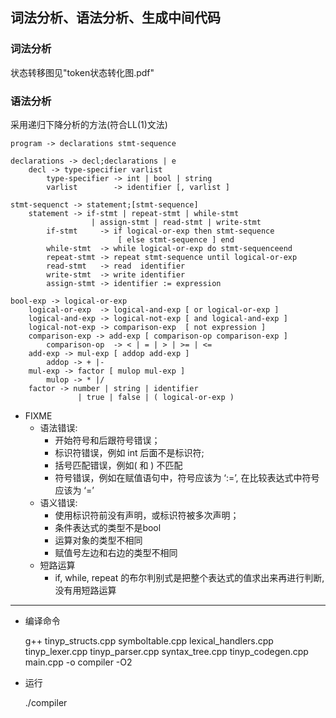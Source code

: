 ## 词法分析、语法分析、生成中间代码

### 词法分析
状态转移图见"token状态转化图.pdf"

### 语法分析
采用递归下降分析的方法(符合LL(1)文法)
```
program -> declarations stmt-sequence

declarations -> decl;declarations | e  
    decl -> type-specifier varlist  
        type-specifier -> int | bool | string  
        varlist        -> identifier [, varlist ]  

stmt-sequenct -> statement;[stmt-sequence]  
    statement -> if-stmt | repeat-stmt | while-stmt  
                  | assign-stmt | read-stmt | write-stmt  
        if-stmt     -> if logical-or-exp then stmt-sequence  
                        [ else stmt-sequence ] end  
        while-stmt  -> while logical-or-exp do stmt-sequenceend  
        repeat-stmt -> repeat stmt-sequence until logical-or-exp  
        read-stmt   -> read  identifier  
        write-stmt  -> write identifier  
        assign-stmt -> identifier := expression  
  
bool-exp -> logical-or-exp  
    logical-or-exp  -> logical-and-exp [ or logical-or-exp ]  
    logical-and-exp -> logical-not-exp [ and logical-and-exp ]  
    logical-not-exp -> comparison-exp  [ not expression ]  
    comparison-exp -> add-exp [ comparison-op comparison-exp ]  
        comparison-op  -> < | = | > | >= | <=   
    add-exp -> mul-exp [ addop add-exp ]  
        addop -> + |-  
    mul-exp -> factor [ mulop mul-exp ]  
        mulop -> * |/  
    factor -> number | string | identifier   
               | true | false | ( logical-or-exp )  
```


* FIXME
  * 语法错误:
    * 开始符号和后跟符号错误；
    * 标识符错误，例如 int 后面不是标识符;
    * 括号匹配错误，例如( 和 ) 不匹配
    * 符号错误，例如在赋值语句中，符号应该为 ‘:=’, 在比较表达式中符号应该为 ‘=’ 
  * 语义错误:
    * 使用标识符前没有声明，或标识符被多次声明；
    * 条件表达式的类型不是bool
    * 运算对象的类型不相同
    * 赋值号左边和右边的类型不相同
  * 短路运算
    * if, while, repeat 的布尔判别式是把整个表达式的值求出来再进行判断,没有用短路运算

* * *

* 编译命令

    g++ tinyp_structs.cpp symboltable.cpp lexical_handlers.cpp tinyp_lexer.cpp tinyp_parser.cpp syntax_tree.cpp tinyp_codegen.cpp main.cpp -o compiler -O2

* 运行
    
    ./compiler
    
